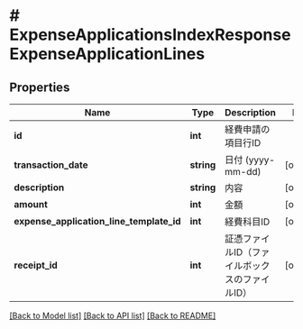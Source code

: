 # # ExpenseApplicationsIndexResponseExpenseApplicationLines

## Properties

Name | Type | Description | Notes
------------ | ------------- | ------------- | -------------
**id** | **int** | 経費申請の項目行ID |
**transaction_date** | **string** | 日付 (yyyy-mm-dd) | [optional]
**description** | **string** | 内容 | [optional]
**amount** | **int** | 金額 | [optional]
**expense_application_line_template_id** | **int** | 経費科目ID | [optional]
**receipt_id** | **int** | 証憑ファイルID（ファイルボックスのファイルID） | [optional]

[[Back to Model list]](../../README.md#models) [[Back to API list]](../../README.md#endpoints) [[Back to README]](../../README.md)

